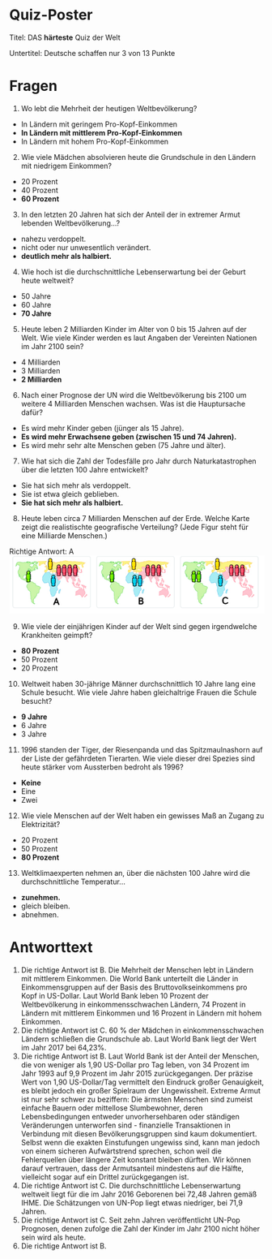 # Quiz-Poster

Titel: DAS **härteste** Quiz der Welt

Untertitel: Deutsche schaffen nur 3 von 13 Punkte

# Fragen

1. Wo lebt die Mehrheit der heutigen Weltbevölkerung?
  * In Ländern mit geringem Pro-Kopf-Einkommen
  * **In Ländern mit mittlerem Pro-Kopf-Einkommen**
  * In Ländern mit hohem Pro-Kopf-Einkommen

2. Wie viele Mädchen absolvieren heute die Grundschule in den Ländern mit niedrigem Einkommen?
  * 20 Prozent
  * 40 Prozent
  * **60 Prozent**

3. In den letzten 20 Jahren hat sich der Anteil der in extremer Armut lebenden Weltbevölkerung...?
  * nahezu verdoppelt.
  * nicht oder nur unwesentlich verändert.
  * **deutlich mehr als halbiert.**

4. Wie hoch ist die durchschnittliche Lebenserwartung bei der Geburt heute weltweit?
  * 50 Jahre
  * 60 Jahre
  * **70 Jahre**

5. Heute leben 2 Milliarden Kinder im Alter von 0 bis 15 Jahren auf der Welt. Wie viele Kinder werden es laut Angaben der Vereinten Nationen im Jahr 2100 sein?
  * 4 Milliarden
  * 3 Milliarden
  * **2 Milliarden**

6. Nach einer Prognose der UN wird die Weltbevölkerung bis 2100 um weitere 4 Milliarden Menschen wachsen. Was ist die Hauptursache dafür?
  * Es wird mehr Kinder geben (jünger als 15 Jahre).
  * **Es wird mehr Erwachsene geben (zwischen 15 und 74 Jahren).**
  * Es wird mehr sehr alte Menschen geben (75 Jahre und älter).

7. Wie hat sich die Zahl der Todesfälle pro Jahr durch Naturkatastrophen über die letzten 100 Jahre entwickelt?
  * Sie hat sich mehr als verdoppelt.
  * Sie ist etwa gleich geblieben.
  * **Sie hat sich mehr als halbiert.**

8. Heute leben circa 7 Milliarden Menschen auf der Erde. Welche Karte zeigt die realistischte geografische Verteilung? (Jede Figur steht für eine Milliarde Menschen.)

Richtige Antwort: A
![text](bildquestion.png)

9. Wie viele der einjährigen Kinder auf der Welt sind gegen irgendwelche Krankheiten geimpft?
  * **80 Prozent**
  * 50 Prozent
  * 20 Prozent

10. Weltweit haben 30-jährige Männer durchschnittlich 10 Jahre lang eine Schule besucht. Wie viele Jahre haben gleichaltrige Frauen die Schule besucht?
  * **9 Jahre**
  * 6 Jahre
  * 3 Jahre

11. 1996 standen der Tiger, der Riesenpanda und das Spitzmaulnashorn auf der Liste der gefährdeten Tierarten. Wie viele dieser drei Spezies sind heute stärker vom Aussterben bedroht als 1996?
  * **Keine**
  * Eine
  * Zwei

12. Wie viele Menschen auf der Welt haben ein gewisses Maß an Zugang zu Elektrizität?
  * 20 Prozent
  * 50 Prozent
  * **80 Prozent**

13. Weltklimaexperten nehmen an, über die nächsten 100 Jahre wird die durchschnittliche Temperatur...
  * **zunehmen.**
  * gleich bleiben.
  * abnehmen.


# Antworttext

1. Die richtige Antwort ist B. Die Mehrheit der Menschen lebt in Ländern mit mittlerem Einkommen. Die World Bank unterteilt die Länder in Einkommensgruppen auf der Basis des Bruttovolkseinkommens pro Kopf in US-Dollar. Laut World Bank leben 10 Prozent der Weltbevölkerung in einkommensschwachen Ländern, 74 Prozent in Ländern mit mittlerem Einkommen und 16 Prozent in Ländern mit hohem Einkommen.
2. Die richtige Antwort ist C. 60 % der Mädchen in einkommensschwachen Ländern schließen die Grundschule ab. Laut World Bank liegt der Wert im Jahr 2017 bei 64,23%.
3. Die richtige Antwort ist B. Laut World Bank ist der Anteil der Menschen, die von weniger als 1,90 US-Dollar pro Tag leben, von 34 Prozent im Jahr 1993 auf 9,9 Prozent im Jahr 2015 zurückgegangen. Der präzise Wert von 1,90 US-Dollar/Tag vermittelt den Eindruck großer Genauigkeit, es bleibt jedoch ein großer Spielraum der Ungewissheit. Extreme Armut ist nur sehr schwer zu beziffern: Die ärmsten Menschen sind zumeist einfache Bauern oder mittellose Slumbewohner, deren Lebensbedingungen entweder unvorhersehbaren oder ständigen Veränderungen unterworfen sind - finanzielle Transaktionen in Verbindung mit diesen Bevölkerungsgruppen sind kaum dokumentiert. Selbst wenn die exakten Einstufungen ungewiss sind, kann man jedoch von einem sicheren Aufwärtstrend sprechen, schon weil die Fehlerquellen über längere Zeit konstant bleiben dürften. Wir können darauf vertrauen, dass der Armutsanteil mindestens auf die Hälfte, vielleicht sogar auf ein Drittel zurückgegangen ist.
4. Die richtige Antwort ist C. Die durchschnittliche Lebenserwartung weltweit liegt für die im Jahr 2016 Geborenen bei 72,48 Jahren gemäß IHME. Die Schätzungen von UN-Pop liegt etwas niedriger, bei 71,9 Jahren.
5. Die richtige Antwort ist C. Seit zehn Jahren veröffentlicht UN-Pop Prognosen, denen zufolge die Zahl der Kinder im Jahr 2100 nicht höher sein wird als heute.
6. Die richtige Antwort ist B.

